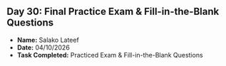 ## Day 30: Final Practice Exam & Fill-in-the-Blank Questions

- **Name:** Salako Lateef
- **Date:** 04/10/2026
- **Task Completed:** Practiced Exam & Fill-in-the-Blank Questions
